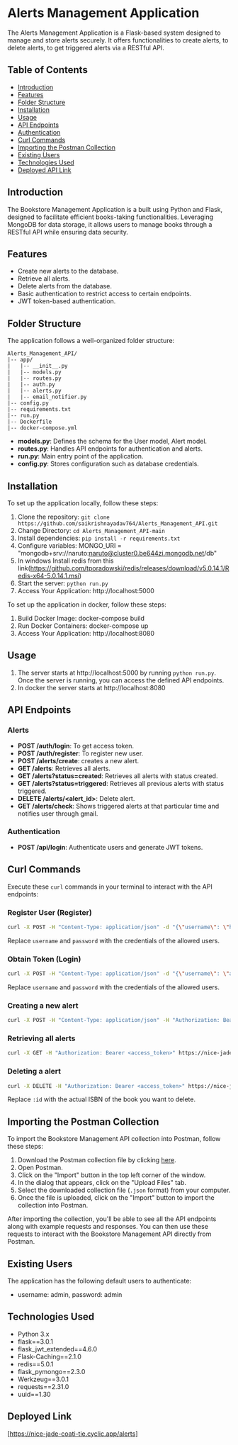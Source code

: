 # Alerts Management Application

The Alerts Management Application is a Flask-based system designed to manage and store alerts securely. It offers functionalities to create alerts, to delete alerts, to get triggered alerts via a RESTful API.

## Table of Contents

- [Introduction](#introduction)
- [Features](#features)
- [Folder Structure](#folder-structure)
- [Installation](#installation)
- [Usage](#usage)
- [API Endpoints](#api-endpoints)
- [Authentication](#authentication)
- [Curl Commands](#curl-commands)
- [Importing the Postman Collection](#Importing-the-Postman-Collection)
- [Existing Users](#Existing-users)
- [Technologies Used](#technologies-used)
- [Deployed API Link](#Deployed-Link)

## Introduction

The Bookstore Management Application is a built using Python and Flask, designed to facilitate efficient books-taking functionalities. Leveraging MongoDB for data storage, it allows users to manage books through a RESTful API while ensuring data security.

## Features

- Create new alerts to the database.
- Retrieve all alerts.
- Delete alerts from the database.
- Basic authentication to restrict access to certain endpoints.
- JWT token-based authentication.

## Folder Structure

The application follows a well-organized folder structure:

```
Alerts_Management_API/
|-- app/
|   |-- __init__.py
|   |-- models.py
|   |-- routes.py
|   |-- auth.py
|   |-- alerts.py
|   |-- email_notifier.py
|-- config.py
|-- requirements.txt
|-- run.py
|-- Dockerfile
|-- docker-compose.yml

```

- **models.py**: Defines the schema for the User model, Alert model.
- **routes.py**: Handles API endpoints for authentication and alerts.
- **run.py**: Main entry point of the application.
- **config.py**: Stores configuration such as database credentials.

## Installation

To set up the application locally, follow these steps:

1. Clone the repository: `git clone https://github.com/saikrishnayadav764/Alerts_Management_API.git`
2. Change Directory: `cd Alerts_Management_API-main`
3. Install dependencies: `pip install -r requirements.txt`
4. Configure variables: MONGO_URI = "mongodb+srv://naruto:naruto@cluster0.be644zi.mongodb.net/db"
5. In windows Install redis from this link(https://github.com/tporadowski/redis/releases/download/v5.0.14.1/Redis-x64-5.0.14.1.msi)
6. Start the server: `python run.py`
7. Access Your Application: http://localhost:5000

To set up the application in docker, follow these steps:
1. Build Docker Image: docker-compose build
2. Run Docker Containers: docker-compose up
3. Access Your Application: http://localhost:8080


## Usage

1. The server starts at http://localhost:5000 by running `python run.py`. Once the server is running, you can access the defined API endpoints.
2. In docker the server starts at http://localhost:8080


## API Endpoints

### Alerts

- **POST /auth/login**: To get access token.
- **POST /auth/register**: To register new user.
- **POST /alerts/create**: creates a new alert.
- **GET /alerts**: Retrieves all alerts.
- **GET /alerts?status=created**: Retrieves all alerts with status created.
- **GET /alerts?status=triggered**: Retrieves all previous alerts with status triggered.
- **DELETE /alerts/<alert_id>**: Delete alert.
- **GET /alerts/check**: Shows triggered alerts at that particular time and notifies user through gmail.


### Authentication

- **POST /api/login**: Authenticate users and generate JWT tokens.

## Curl Commands

Execute these `curl` commands in your terminal to interact with the API endpoints:

### Register User (Register)

```bash
curl -X POST -H "Content-Type: application/json" -d "{\"username\": \"harry\", \"password\": \"harry\", \"email\": \"harry@gmail.com\"}" https://nice-jade-coati-tie.cyclic.app/auth/register
```

Replace `username` and `password` with the credentials of the allowed users.

### Obtain Token (Login)

```bash
curl -X POST -H "Content-Type: application/json" -d "{\"username\": \"admin\", \"password\": \"admin\"}" https://nice-jade-coati-tie.cyclic.app/auth/login
```

Replace `username` and `password` with the credentials of the allowed users.

### Creating a new alert

```bash
curl -X POST -H "Content-Type: application/json" -H "Authorization: Bearer <access_token>" -d "{\"target_price\": \"3000\", \"crypto_symbol\": \"ETH\"}" https://nice-jade-coati-tie.cyclic.app/alerts/create
```

### Retrieving all alerts

```bash
curl -X GET -H "Authorization: Bearer <access_token>" https://nice-jade-coati-tie.cyclic.app/alerts/
```


### Deleting a alert

```bash
curl -X DELETE -H "Authorization: Bearer <access_token>" https://nice-jade-coati-tie.cyclic.app/alerts/:alert_id
```

Replace `:id` with the actual ISBN of the book you want to delete.

## Importing the Postman Collection

To import the Bookstore Management API collection into Postman, follow these steps:

1. Download the Postman collection file by clicking [here](https://github.com/saikrishnayadav764/Alerts_Management_API/blob/main/Alerts.postman_collection.json).
2. Open Postman.
3. Click on the "Import" button in the top left corner of the window.
4. In the dialog that appears, click on the "Upload Files" tab.
5. Select the downloaded collection file (`.json` format) from your computer.
6. Once the file is uploaded, click on the "Import" button to import the collection into Postman.

After importing the collection, you'll be able to see all the API endpoints along with example requests and responses. You can then use these requests to interact with the Bookstore Management API directly from Postman.

## Existing Users

The application has the following default users to authenticate:

- username: admin, password: admin

## Technologies Used

- Python 3.x
- flask==3.0.1
- flask_jwt_extended==4.6.0
- Flask-Caching==2.1.0
- redis==5.0.1
- flask_pymongo==2.3.0
- Werkzeug==3.0.1
- requests==2.31.0
- uuid==1.30


## Deployed Link

[https://nice-jade-coati-tie.cyclic.app/alerts]

